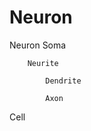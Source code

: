 # Neuron
Neuron
        Soma
      
        Neurite
      
            Dendrite
        
            Axon
        
Cell
